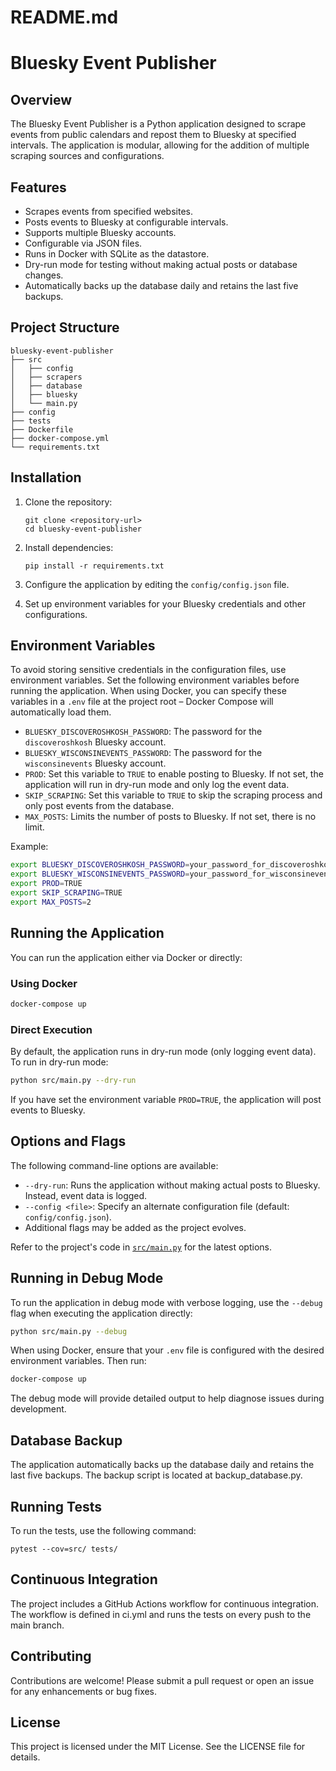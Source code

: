 # README.md

# Bluesky Event Publisher

## Overview
The Bluesky Event Publisher is a Python application designed to scrape events from public calendars and repost them to Bluesky at specified intervals. The application is modular, allowing for the addition of multiple scraping sources and configurations.

## Features
- Scrapes events from specified websites.
- Posts events to Bluesky at configurable intervals.
- Supports multiple Bluesky accounts.
- Configurable via JSON files.
- Runs in Docker with SQLite as the datastore.
- Dry-run mode for testing without making actual posts or database changes.
- Automatically backs up the database daily and retains the last five backups.

## Project Structure
```
bluesky-event-publisher
├── src
│   ├── config
│   ├── scrapers
│   ├── database
│   ├── bluesky
│   └── main.py
├── config
├── tests
├── Dockerfile
├── docker-compose.yml
└── requirements.txt
```

## Installation
1. Clone the repository:
   ```
   git clone <repository-url>
   cd bluesky-event-publisher
   ```

2. Install dependencies:
   ```
   pip install -r requirements.txt
   ```

3. Configure the application by editing the `config/config.json` file.

4. Set up environment variables for your Bluesky credentials and other configurations.

## Environment Variables
To avoid storing sensitive credentials in the configuration files, use environment variables. Set the following environment variables before running the application. When using Docker, you can specify these variables in a `.env` file at the project root – Docker Compose will automatically load them.

- `BLUESKY_DISCOVEROSHKOSH_PASSWORD`: The password for the `discoveroshkosh` Bluesky account.
- `BLUESKY_WISCONSINEVENTS_PASSWORD`: The password for the `wisconsinevents` Bluesky account.
- `PROD`: Set this variable to `TRUE` to enable posting to Bluesky. If not set, the application will run in dry-run mode and only log the event data.
- `SKIP_SCRAPING`: Set this variable to `TRUE` to skip the scraping process and only post events from the database.
- `MAX_POSTS`: Limits the number of posts to Bluesky. If not set, there is no limit.

Example:
```sh
export BLUESKY_DISCOVEROSHKOSH_PASSWORD=your_password_for_discoveroshkosh
export BLUESKY_WISCONSINEVENTS_PASSWORD=your_password_for_wisconsinevents
export PROD=TRUE
export SKIP_SCRAPING=TRUE
export MAX_POSTS=2
```

## Running the Application
You can run the application either via Docker or directly:

### Using Docker
```sh
docker-compose up
```

### Direct Execution
By default, the application runs in dry-run mode (only logging event data). To run in dry-run mode:
```sh
python src/main.py --dry-run
```

If you have set the environment variable `PROD=TRUE`, the application will post events to Bluesky.

## Options and Flags
The following command-line options are available:

- `--dry-run`: Runs the application without making actual posts to Bluesky. Instead, event data is logged.
- `--config <file>`: Specify an alternate configuration file (default: `config/config.json`).
- Additional flags may be added as the project evolves.

Refer to the project's code in [`src/main.py`](src/main.py) for the latest options.

## Running in Debug Mode
To run the application in debug mode with verbose logging, use the `--debug` flag when executing the application directly:

```sh
python src/main.py --debug
```

When using Docker, ensure that your `.env` file is configured with the desired environment variables. Then run:

```sh
docker-compose up
```

The debug mode will provide detailed output to help diagnose issues during development.

## Database Backup
The application automatically backs up the database daily and retains the last five backups. The backup script is located at backup_database.py.

## Running Tests
To run the tests, use the following command:

```
pytest --cov=src/ tests/
```
## Continuous Integration
The project includes a GitHub Actions workflow for continuous integration. The workflow is defined in ci.yml and runs the tests on every push to the main branch.

## Contributing
Contributions are welcome! Please submit a pull request or open an issue for any enhancements or bug fixes.

## License
This project is licensed under the MIT License. See the LICENSE file for details.